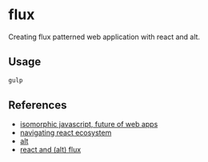 # flux
Creating flux patterned web application with react and alt.

## Usage
```bash
gulp
```

## References
* [isomorphic javascript, future of web apps](http://nerds.airbnb.com/isomorphic-javascript-future-web-apps/)
* [navigating react ecosystem](http://www.toptal.com/react/navigating-the-react-ecosystem)
* [alt](http://alt.js.org/guide/)
* [react and (alt) flux](http://survivejs.com/webpack_react/react_and_flux/)